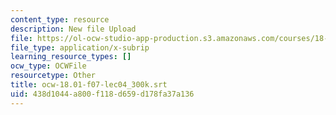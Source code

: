 ```yaml
---
content_type: resource
description: New file Upload
file: https://ol-ocw-studio-app-production.s3.amazonaws.com/courses/18-01sc-single-variable-calculus-fall-2010/438d1044a800f118d659d178fa37a136_ocw-18.01-f07-lec04_300k.srt
file_type: application/x-subrip
learning_resource_types: []
ocw_type: OCWFile
resourcetype: Other
title: ocw-18.01-f07-lec04_300k.srt
uid: 438d1044-a800-f118-d659-d178fa37a136
---
```

